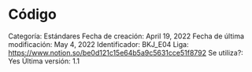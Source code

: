 # Código

Categoría: Estándares
Fecha de creación: April 19, 2022
Fecha de última modificación: May 4, 2022
Identificador: BKJ_E04
Liga: https://www.notion.so/be0d121c15e64b5a9c5631cce51f8792
Se utiliza?: Yes
Última versión: 1.1
